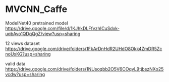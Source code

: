 # MVCNN_Caffe

ModelNet40 pretrained model  
https://drive.google.com/file/d/1KJhkDLFfvzhICuSdxk-uqbAvo1QDqQgZ/view?usp=sharing  

12 views dataset  
https://drive.google.com/drive/folders/1FkArDnHdR2UHdO8Okk4ZmDR5ZcnoUxKG?usp=sharing  

valid data  
https://drive.google.com/drive/folders/1NUsoqbb2O5V6COqvL9tjbszNXo25vcdw?usp=sharing
